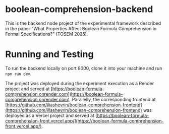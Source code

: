 # boolean-comprehension-backend
This is the backend node project of the experimental framework described in the paper "What Properties Affect Boolean Formula Comprehension in Formal Specifications?" (TOSEM 2025).
# Running and Testing
To run the backend locally on port 8000, clone it into your machine and run `npm run dev`.

The project was deployed during the experiment execution as a Render project and served at [https://boolean-formula-comprehension.onrender.com](https://boolean-formula-comprehension.onrender.com). Parallelly, the corresponding frontend at [https://github.com/iliashevrin/boolean-comprehension-frontend](https://github.com/iliashevrin/boolean-comprehension-frontend) was deployed as a Vercel project and served at [https://boolean-formula-comprehension-front.vercel.app/](https://boolean-formula-comprehension-front.vercel.app/).
